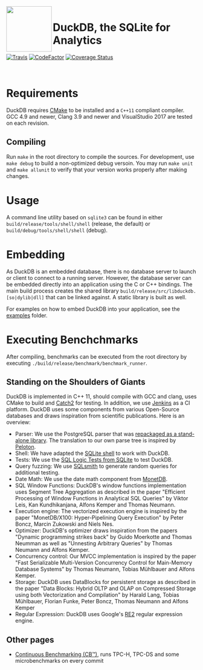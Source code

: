 <img align="left" src="logo/duckdb-logo.png" height="120">

# DuckDB, the SQLite for Analytics
[![Travis](https://api.travis-ci.org/cwida/duckdb.svg?branch=master)](https://travis-ci.org/cwida/duckdb)
[![CodeFactor](https://www.codefactor.io/repository/github/cwida/duckdb/badge)](https://www.codefactor.io/repository/github/cwida/duckdb)
[![Coverage Status](https://coveralls.io/repos/github/cwida/duckdb/badge.svg?branch=master)](https://coveralls.io/github/cwida/duckdb?branch=master)

<br>


# Requirements
DuckDB requires [CMake](https://cmake.org) to be installed and a `C++11` compliant compiler. GCC 4.9 and newer, Clang 3.9 and newer and VisualStudio 2017 are tested on each revision.

## Compiling
Run `make` in the root directory to compile the sources. For development, use `make debug` to build a non-optimized debug versoin. You may run `make unit` and `make allunit` to verify that your version works properly after making changes.

# Usage
A command line utility based on `sqlite3` can be found in either `build/release/tools/shell/shell` (release, the default) or `build/debug/tools/shell/shell` (debug).

# Embedding
As DuckDB is an embedded database, there is no database server to launch or client to connect to a running server. However, the database server can be embedded directly into an application using the C or C++ bindings. The main build process creates the shared library `build/release/src/libduckdb.[so|dylib|dll]` that can be linked against. A static library is built as well.

For examples on how to embed DuckDB into your application, see the [examples](https://github.com/cwida/duckdb/tree/master/examples) folder.

# Executing Benchchmarks
After compiling, benchmarks can be executed from the root directory by executing `./build/release/benchmark/benchmark_runner`.

## Standing on the Shoulders of Giants
DuckDB is implemented in C++ 11, should compile with GCC and clang, uses CMake to build and [Catch2](https://github.com/catchorg/Catch2) for testing. In addition, we use [Jenkins](https://jenkins.io) as a CI platform. DuckDB uses some components from various Open-Source databases and draws inspiration from scientific publications. Here is an overview:

* Parser: We use the PostgreSQL parser that was [repackaged as a stand-alone library](https://github.com/lfittl/libpg_query). The translation to our own parse tree is inspired by [Peloton](https://pelotondb.io).
* Shell: We have adapted the [SQLite shell](https://sqlite.org/cli.html) to work with DuckDB.
* Tests: We use the [SQL Logic Tests from SQLite](https://www.sqlite.org/sqllogictest/doc/trunk/about.wiki) to test DuckDB.
* Query fuzzing: We use [SQLsmith](https://github.com/anse1/sqlsmith) to generate random queries for additional testing.
* Date Math: We use the date math component from [MonetDB](https://www.monetdb.org).
* SQL Window Functions: DuckDB's window functions implementation uses Segment Tree Aggregation as described in the paper "Efficient Processing of Window Functions in Analytical SQL Queries" by Viktor Leis, Kan Kundhikanjana, Alfons Kemper and Thomas Neumann.
* Execution engine: The vectorized execution engine is inspired by the paper "MonetDB/X100: Hyper-Pipelining Query Execution" by Peter Boncz, Marcin Zukowski and Niels Nes.
* Optimizer: DuckDB's optimizer draws inspiration from the papers "Dynamic programming strikes back" by Guido Moerkotte and Thomas Neumman as well as "Unnesting Arbitrary Queries" by Thomas Neumann and Alfons Kemper.
* Concurrency control: Our MVCC implementation is inspired by the paper "Fast Serializable Multi-Version Concurrency Control for Main-Memory Database Systems" by Thomas Neumann, Tobias Mühlbauer and Alfons Kemper.
* Storage: DuckDB uses DataBlocks for persistent storage as described in the paper "Data Blocks: Hybrid OLTP and OLAP on Compressed Storage using both Vectorization and Compilation" by Harald Lang, Tobias Mühlbauer, Florian Funke, Peter Boncz, Thomas Neumann and Alfons Kemper
* Regular Expression: DuckDB uses Google's [RE2](https://github.com/google/re2) regular expression engine.

## Other pages
* [Continuous Benchmarking (CB™)](http://www.duckdb.org/benchmarking/), runs TPC-H, TPC-DS and some microbenchmarks on every commit
